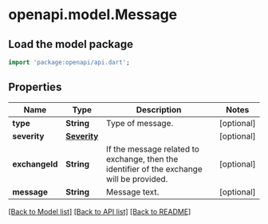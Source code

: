 # openapi.model.Message

## Load the model package
```dart
import 'package:openapi/api.dart';
```

## Properties
Name | Type | Description | Notes
------------ | ------------- | ------------- | -------------
**type** | **String** | Type of message. | [optional] 
**severity** | [**Severity**](Severity.md) |  | [optional] 
**exchangeId** | **String** | If the message related to exchange, then the identifier of the exchange will be provided. | [optional] 
**message** | **String** | Message text. | [optional] 

[[Back to Model list]](../README.md#documentation-for-models) [[Back to API list]](../README.md#documentation-for-api-endpoints) [[Back to README]](../README.md)



